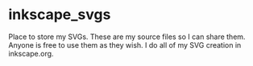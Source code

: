 # inkscape_svgs
Place to store my SVGs. These are my source files so I can share them. Anyone is free to use them as they wish. I do all of my SVG creation in inkscape.org.
